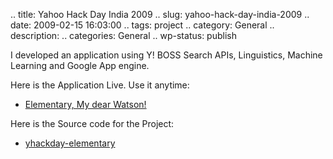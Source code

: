 .. title: Yahoo Hack Day India 2009
.. slug: yahoo-hack-day-india-2009
.. date: 2009-02-15 16:03:00
.. tags: project
.. category: General
.. description: 
.. categories: General
.. wp-status: publish

<html><body><p>I developed an application using Y! BOSS Search APIs, Linguistics, Machine Learning and Google App engine.



Here is the Application Live. Use it anytime:



</p><ul><li><a href="http://yindiahack.appspot.com">Elementary, My dear Watson!</a></li></ul>



Here is the Source code for the Project:



<ul><li><a href="http://code.google.com/p/yhackday-elementary/">yhackday-elementary</a></li></ul></body></html>